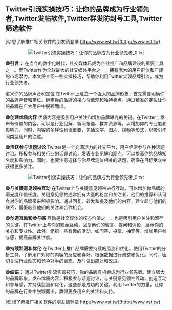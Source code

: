 ## **Twitter引流实操技巧：让你的品牌成为行业领先者,Twitter发帖软件,Twitter群发防封号工具,Twitter筛选软件**

[😍想了解推广相关软件的朋友请登录 http://www.vst.tw](http://www.vst.tw)

 <center><img src="https://vst.tw/MP4/tuiguang/png/2.png" alt="Twitter引流实操技巧：让你的品牌成为行业领先者_0.txt"></center>

**😄引言：**
在当今的数字化时代，社交媒体已成为企业推广和品牌建设的重要工具之一。而Twitter作为全球最大的社交媒体平台之一，拥有庞大的用户群体和广阔的市场潜力。本文将介绍一些实操技巧，帮助你利用Twitter实现品牌引流，成为行业领先者。

定义你的品牌声音和定位
在Twitter上建立一个强大的品牌形象，首先需要明确你的品牌声音和定位。确定你的品牌的核心价值观和独特卖点，通过精准的定位让你的品牌在广大用户中脱颖而出。

**😄创建优质内容**
优质内容是吸引用户关注和增加品牌曝光的关键。在Twitter上发布有价值的内容，可以是行业见解、新闻报道、教育资源等，以增加你的专业度和影响力。同时，内容的多样性也很重要，包括文字、图片、视频等形式，以吸引不同类型用户的注意。

**😄活跃参与话题讨论**
Twitter是一个充满活力的社交平台，用户经常参与各种话题讨论。积极参与相关行业的话题讨论，发表专业见解和观点，可以提高你的品牌知名度和影响力。同时，也要注意选择与你品牌定位相关的话题，确保在目标受众中获得更多关注。

 <center><img src="https://vst.tw/MP4/tuiguang/png/2.png" alt="Twitter引流实操技巧：让你的品牌成为行业领先者_0.txt"></center>

**😄与关键意见领袖互动**
在Twitter上与关键意见领袖进行互动，可以增加你品牌的曝光度和信任度。关键意见领袖通常拥有大量的粉丝和关注者，他们的推荐和认可会对你的品牌带来积极影响。通过回复、转发和提及他们的内容，建立起与他们的联系，慢慢吸引他们的关注和合作机会。

**😄创造互动和参与感**
互动是社交媒体的核心价值之一，也是吸引用户关注和留存的关键。在Twitter上与你的粉丝互动，回复他们的留言、提问和评论，展示你的关心和专业性。此外，组织一些有趣的活动，如问答、投票、抽奖等，增加用户参与感，提高品牌关注度。

**😄持续监测和优化**
在Twitter上推广品牌需要持续的监测和优化。使用Twitter的分析工具，了解用户对你的内容的反应和喜好，根据数据进行调整和优化。同时，密切关注行业动态和竞争对手的表现，及时做出应对和改进。

**😄结语：**
通过Twitter引流实操技巧，你的品牌有机会成为行业领先者。建立强大的品牌形象，发布优质内容，积极参与话题讨论，与关键意见领袖互动，创造互动和参与感，并持续监测和优化，这些都是成功的关键。利用Twitter的力量，让你的品牌在行业中脱颖而出，赢得更多用户的关注和支持。

[😍想了解推广相关软件的朋友请登录 http://www.vst.tw](http://www.vst.tw)



